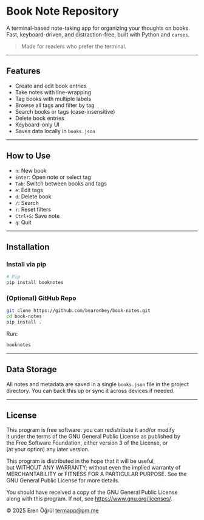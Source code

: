 # Book Note Repository

A terminal-based note-taking app for organizing your thoughts on books. Fast, keyboard-driven, and distraction-free, built with Python and `curses`.

> Made for readers who prefer the terminal.

---

## Features

- Create and edit book entries  
- Take notes with line-wrapping  
- Tag books with multiple labels  
- Browse all tags and filter by tag  
- Search books or tags (case-insensitive)  
- Delete book entries  
- Keyboard-only UI  
- Saves data locally in `books.json`  

---

## How to Use

- `n`: New book  
- `Enter`: Open note or select tag  
- `Tab`: Switch between books and tags  
- `e`: Edit tags  
- `d`: Delete book  
- `/`: Search  
- `r`: Reset filters  
- `Ctrl+S`: Save note  
- `q`: Quit  

---

## Installation
### Install via pip
```bash
# Pip
pip install booknotes
```

### (Optional) GitHub Repo
```bash
git clone https://github.com/bearenbey/book-notes.git
cd book-notes
pip install .
```

Run:
```bash
booknotes
```

---

## Data Storage

All notes and metadata are saved in a single `books.json` file in the project directory. You can back this up or sync it across devices if needed.

---

## License

This program is free software: you can redistribute it and/or modify  
it under the terms of the GNU General Public License as published by  
the Free Software Foundation, either version 3 of the License, or  
(at your option) any later version.

This program is distributed in the hope that it will be useful,  
but WITHOUT ANY WARRANTY; without even the implied warranty of  
MERCHANTABILITY or FITNESS FOR A PARTICULAR PURPOSE. See the  
GNU General Public License for more details.

You should have received a copy of the GNU General Public License  
along with this program. If not, see <https://www.gnu.org/licenses/>.

© 2025 Eren Öğrül [termapp@pm.me](mailto:termapp@pm.me)
